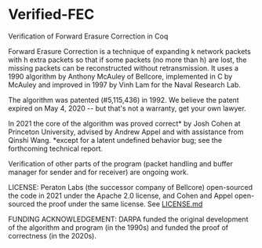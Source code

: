 # Verified-FEC
Verification of Forward Erasure Correction in Coq

Forward Erasure Correction is a technique of expanding k network packets
with h extra packets so that if some packets (no more than h) are lost,
the missing packets can be reconstructed without retransmission.
It uses a 1990 algorithm by Anthony McAuley of Bellcore, implemented in C
by McAuley and improved in 1997 by Vinh Lam for the Naval Research Lab.

The algorithm was patented (#5,115,436) in 1992.  We believe the
patent expired on May 4, 2020 -- but that's not a warranty, get your
own lawyer.

In 2021 the core of the algorithm was proved correct* by Josh
Cohen at Princeton University, advised by Andrew Appel 
and with assistance from Qinshi Wang.
*except for a latent undefined behavior bug; see the forthcoming
technical report.

Verification of other parts of the program (packet handling
and buffer manager for sender and for receiver) are ongoing work.

LICENSE: Peraton Labs (the successor company of Bellcore) open-sourced
the code in 2021 under the Apache 2.0 license, and Cohen and Appel
open-sourced the proof under the same license.  See [LICENSE.md](LICENSE.md)

FUNDING ACKNOWLEDGEMENT: DARPA funded the original development
of the algorithm and program (in the 1990s) and funded the
proof of correctness (in the 2020s).

